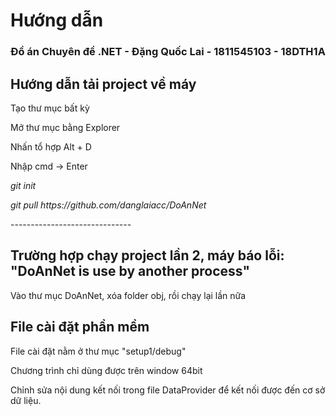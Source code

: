 # Hướng dẫn

### Đồ án Chuyên đề .NET - Đặng Quốc Lai - 1811545103 - 18DTH1A

## Hướng dẫn tải project về máy
<p>Tạo thư mục bất kỳ</p>
<p>Mở thư mục bằng Explorer</p>
<p>Nhấn tổ hợp Alt + D</p>
<p>Nhập cmd -> Enter</p>
<p><i>git init</i></p>
<p><i>git pull https://github.com/danglaiacc/DoAnNet</i></p>
<p>------------------------------</p>

## Trường hợp chạy project lần 2, máy báo lỗi: "DoAnNet is use by another process"
<p>Vào thư mục DoAnNet, xóa folder obj, rồi chạy lại lần nữa</p>

## File cài đặt phần mềm
<p>File cài đặt nằm ở thư mục "setup1/debug"</p>
<p>Chương trình chỉ dùng được trên window 64bit</p>
<p>Chỉnh sửa nội dung kết nối trong file DataProvider để kết nối được đến cơ sở dữ liệu.</p>
